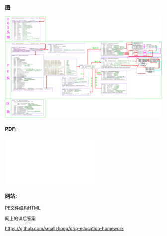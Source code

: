 ### 图:

![PE文件结构](PE文件结构.jpg)

### PDF:

![PE文件结构PDF](PE文件结构.pdf)

### 网站:

[PE文件结构HTML](https://www.mallocfree.com/interview/windows-1-pe.htm)





网上的课后答案

https://github.com/smallzhong/drip-education-homework